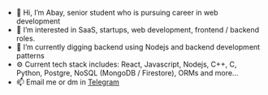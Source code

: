 - 👋 Hi, I’m Abay, senior student who is pursuing career in web development
- 👀 I’m interested in SaaS, startups, web development, frontend / backend roles.
- 🌱 I’m currently digging backend using Nodejs and backend development patterns
- ⚙️ Current tech stack includes: React, Javascript, Nodejs, C++, C, Python, Postgre, NoSQL (MongoDB / Firestore), ORMs and more...
- 📫 Email me or dm in [Telegram](https://t.me/xaradam)

<!---
kappassov/kappassov is a ✨ special ✨ repository because its `README.md` (this file) appears on your GitHub profile.
You can click the Preview link to take a look at your changes.
--->
